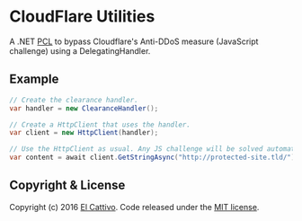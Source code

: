 # CloudFlare Utilities
A .NET [PCL](https://msdn.microsoft.com/en-us/library/gg597391(v=vs.110).aspx) to bypass Cloudflare's Anti-DDoS measure (JavaScript challenge) using a DelegatingHandler.

## Example
```csharp
// Create the clearance handler.
var handler = new ClearanceHandler();

// Create a HttpClient that uses the handler.
var client = new HttpClient(handler);

// Use the HttpClient as usual. Any JS challenge will be solved automatically for you.
var content = await client.GetStringAsync("http://protected-site.tld/");
```

## Copyright & License
Copyright (c) 2016 [El Cattivo](https://github.com/elcattivo/). Code released under the [MIT license](LICENSE).

